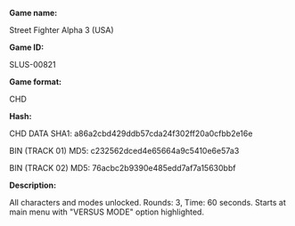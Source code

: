 **Game name:**

Street Fighter Alpha 3 (USA)

**Game ID:**

SLUS-00821

**Game format:**

CHD

**Hash:**

CHD DATA SHA1: a86a2cbd429ddb57cda24f302ff20a0cfbb2e16e

BIN (TRACK 01) MD5: c232562dced4e65664a9c5410e6e57a3

BIN (TRACK 02) MD5: 76acbc2b9390e485edd7af7a15630bbf

**Description:**

All characters and modes unlocked. Rounds: 3, Time: 60 seconds. Starts at main menu with "VERSUS MODE" option highlighted.